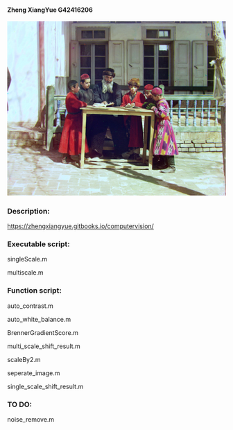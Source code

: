#### Zheng XiangYue G42416206

![ning1](https://raw.githubusercontent.com/Zhengxiangyue/visionAssignment/master/result/colored_multi_scale_new_01861a.jpg)

### Description:

 https://zhengxiangyue.gitbooks.io/computervision/

### Executable script: 

singleScale.m

multiscale.m

### Function script: 

auto_contrast.m

auto_white_balance.m

BrennerGradientScore.m

multi_scale_shift_result.m

scaleBy2.m

seperate_image.m

single_scale_shift_result.m

### TO DO:

noise_remove.m





